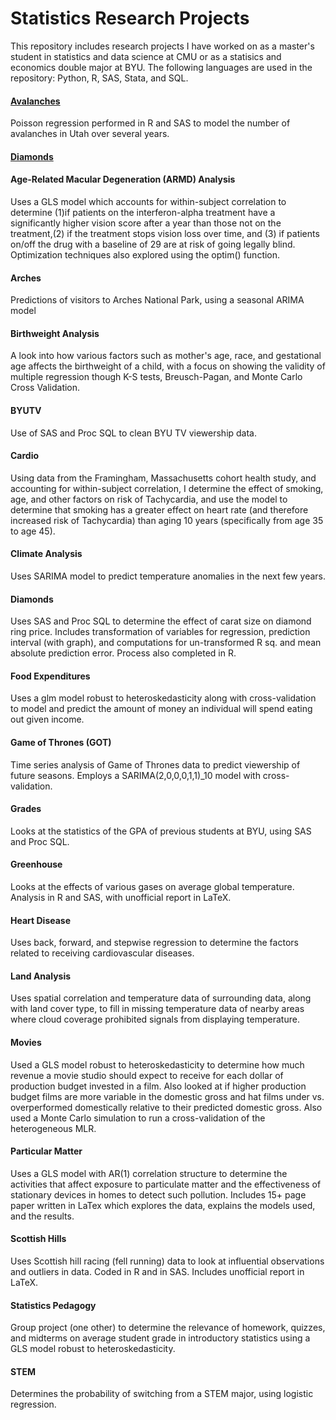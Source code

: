 # Statistics Research Projects
This repository includes research projects I have worked on as a master's student in statistics and data science at CMU or as a statisics and economics double major at BYU. The following languages are used in the repository: Python, R, SAS, Stata, and SQL.


#### [Avalanches](https://github.com/mpudil/statistics-and-econ-projects/tree/master/Avalanche)
Poisson regression performed in R and SAS to model the number of avalanches in Utah over several years.


#### [Diamonds](https://github.com/mpudil/statistics-and-econ-projects/tree/master/Diamonds)










#### Age-Related Macular Degeneration (ARMD) Analysis
Uses a GLS model which accounts for within-subject correlation to determine (1)if patients on the interferon-alpha treatment have a significantly higher vision score after a year than those not on the treatment,(2) if the treatment stops vision loss over time, and (3) if patients on/off the drug with a baseline of 29 are at risk of going legally blind. Optimization techniques also explored using the optim() function. 

#### Arches
Predictions of visitors to Arches National Park, using a seasonal ARIMA model



#### Birthweight Analysis

A look into how various factors such as mother's age, race, and gestational age affects the birthweight of a child, with a focus on showing the validity of multiple regression though K-S tests, Breusch-Pagan, and Monte Carlo Cross Validation. 

#### BYUTV
Use of SAS and Proc SQL to clean BYU TV viewership data.

#### Cardio
Using data from the Framingham, Massachusetts cohort health study, and accounting for within-subject correlation, I determine the effect of smoking, age, and other factors on risk of Tachycardia, and use the model to determine that smoking has a greater effect on heart rate (and therefore increased risk of Tachycardia) than aging 10 years (specifically from age 35 to age 45). 

#### Climate Analysis

Uses SARIMA model to predict temperature anomalies in the next few years.

#### Diamonds
Uses SAS and Proc SQL to determine the effect of carat size on diamond ring price. Includes transformation of variables for regression, prediction interval (with graph), and computations for un-transformed R sq. and mean absolute prediction error. 
Process also completed in R. 


#### Food Expenditures
Uses a glm model robust to heteroskedasticity along with cross-validation to model and predict the amount of money an individual will spend eating out given income.

#### Game of Thrones (GOT)
Time series analysis of Game of Thrones data to predict viewership of future seasons. Employs a SARIMA(2,0,0,0,1,1)\_10 model with cross-validation.


#### Grades
Looks at the statistics of the GPA of previous students at BYU, using SAS and Proc SQL. 


#### Greenhouse
Looks at the effects of various gases on average global temperature. Analysis in R and SAS, with unofficial report in LaTeX.


#### Heart Disease
Uses back, forward, and stepwise regression to determine the factors related to receiving cardiovascular  diseases.

#### Land Analysis

Uses spatial correlation and temperature data of surrounding data, along with land cover type, to fill in missing temperature data of nearby areas where cloud coverage prohibited signals from displaying temperature.



#### Movies
Used a GLS model robust to heteroskedasticity to determine how much revenue a movie studio should expect to receive for each dollar of production budget invested in a film. Also looked at if higher production budget films are more variable in the domestic gross and hat films under vs. overperformed domestically relative to their predicted domestic gross. Also used a Monte Carlo simulation to run a cross-validation of the heterogeneous MLR.

#### Particular Matter

Uses a GLS model with AR(1) correlation structure to determine the activities that affect exposure to particulate matter and the effectiveness of stationary devices in homes to detect such pollution. Includes 15+ page paper written in LaTex which explores the data, explains the models used, and the results.


#### Scottish Hills
Uses Scottish hill racing (fell running) data to look at influential observations and outliers in data. Coded in R and in SAS. Includes unofficial report in LaTeX. 

#### Statistics Pedagogy
Group project (one other) to determine the relevance of homework, quizzes, and midterms on average student grade in introductory statistics using a GLS model robust to heteroskedasticity.

#### STEM
Determines the probability of switching from a STEM major, using logistic regression.








